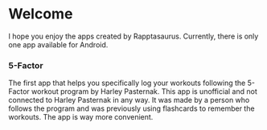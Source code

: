 # Welcome

I hope you enjoy the apps created by Rapptasaurus. Currently, there is only one app available for Android. 

### 5-Factor

The first app that helps you specifically log your workouts following the 5-Factor workout program by Harley Pasternak. This app is unofficial and not connected to Harley Pasternak in any way. It was made by a person who follows the program and was previously using flashcards to remember the workouts. The app is way more convenient.
